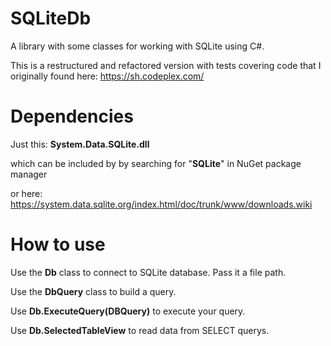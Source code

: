# SQLiteDb
A library with some classes for working with SQLite using C#.

This is a restructured and refactored version with tests covering code that I originally found here: https://sh.codeplex.com/

# Dependencies
Just this: **System.Data.SQLite.dll**

which can be included by by searching for "**SQLite**" in NuGet package manager

or here: https://system.data.sqlite.org/index.html/doc/trunk/www/downloads.wiki

# How to use
Use the **Db** class to connect to SQLite database. Pass it a file path.

Use the **DbQuery** class to build a query.

Use **Db.ExecuteQuery(DBQuery)** to execute your query.

Use **Db.SelectedTableView** to read data from SELECT querys.
